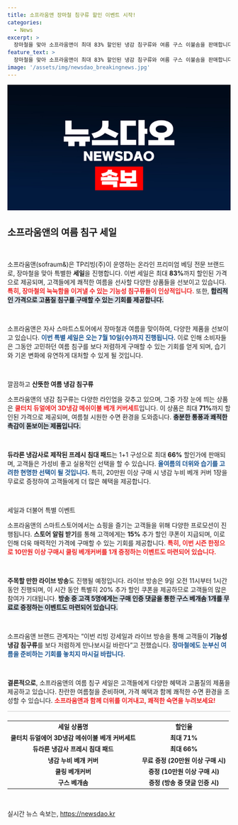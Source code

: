 ```yaml
---
title: 소프라움앤 장마철 침구류 할인 이벤트 시작!
categories:
  - News
excerpt: >
  장마철을 맞아 소프라움앤이 최대 83% 할인된 냉감 침구류와 여름 구스 이불솜을 판매합니다! 7월 10일까지 다양한 한정 혜택과 라이브 방송까지 놓치지 마세요!
feature_text: >
  장마철을 맞아 소프라움앤이 최대 83% 할인된 냉감 침구류와 여름 구스 이불솜을 판매합니다! 7월 10일까지 다양한 한정 혜택과 라이브 방송까지 놓치지 마세요!
image: '/assets/img/newsdao_breakingnews.jpg'
---
```


<p><img src="/assets/img/newsdao_breakingnews.jpg" alt="bookingtag 속보" /></p>

<h2 data-ke-size="size26">소프라움앤의 여름 침구 세일</h2>

<p data-ke-size="size16">&nbsp;</p>

<p>소프라움앤(sofraum&amp;)은 TP리빙(주)이 운영하는 온라인 프리미엄 베딩 전문 브랜드로, 장마철을 맞아 특별한 <b>세일</b>을 진행합니다. 이번 세일은 최대 <b>83%</b>까지 할인된 가격으로 제공되며, 고객들에게 쾌적한 여름을 선사할 다양한 상품들을 선보이고 있습니다. <b><span style="color: #ee2323;">특히, 장마철의 눅눅함을 이겨낼 수 있는 기능성 침구류들이 인상적입니다.</span></b> 또한, <b><span style="background-color: #21538527;">합리적인 가격으로 고품질 침구를 구매할 수 있는 기회를 제공합니다.</span></b></p>

<p data-ke-size="size16">&nbsp;</p>

<p>소프라움앤은 자사 스마트스토어에서 장마철과 여름을 맞이하여, 다양한 제품을 선보이고 있습니다. <b><span style="color: #1a5490;">이번 특별 세일은 오는 7월 10일(수)까지 진행됩니다.</span></b> 이로 인해 소비자들은 그동안 고민하던 여름 침구를 보다 저렴하게 구매할 수 있는 기회를 얻게 되며, 습기와 기온 변화에 유연하게 대처할 수 있게 될 것입니다. </p>

<p data-ke-size="size16">&nbsp;</p>

<p>깔끔하고 <b>산뜻한 여름 냉감 침구류</b></p>

<p>소프라움앤의 냉감 침구류는 다양한 라인업을 갖추고 있으며, 그중 가장 눈에 띄는 상품은 <b><span style="color: #ee2323;">쿨터치 듀얼에어 3D냉감 메쉬이불 베개 커버세트</span></b>입니다. 이 상품은 최대 <b>71%</b>까지 할인된 가격으로 제공되며, 여름철 시원한 수면 환경을 도와줍니다. <b><span style="background-color: #21538527;">충분한 통풍과 쾌적한 촉감이 돋보이는 제품입니다.</span></b>   </p>

<p data-ke-size="size16">&nbsp;</p>

<p><b>듀라론 냉감사로 제작된 프레시 침대 패드</b>는 1+1 구성으로 최대 <b>66%</b> 할인가에 판매되며, 고객들은 가성비 좋고 실용적인 선택을 할 수 있습니다. <b><span style="color: #1a5490;">올여름의 더위와 습기를 고려한 현명한 선택이 될 것입니다.</span></b> 특히, 20만원 이상 구매 시 냉감 누비 베개 커버 1장을 무료로 증정하여 고객들에게 더 많은 혜택을 제공합니다.</p>

<p data-ke-size="size16">&nbsp;</p>

<p>세일과 더불어 특별 이벤트</p>

<p>소프라움앤의 스마트스토어에서는 쇼핑을 즐기는 고객들을 위해 다양한 프로모션이 진행됩니다. <b>스토어 알림 받기</b>를 통해 고객에게는 <b>15%</b> 추가 할인 쿠폰이 지급되며, 이로 인해 더욱 매력적인 가격에 구매할 수 있는 기회를 제공합니다. <b><span style="color: #ee2323;">특히, 이번 시즌 한정으로 10만원 이상 구매시 쿨링 베개커버를 1개 증정하는 이벤트도 마련되어 있습니다.</span></b> </p>

<p data-ke-size="size16">&nbsp;</p>

<p><b>주목할 만한 라이브 방송</b>도 진행될 예정입니다. 라이브 방송은 9일 오전 11시부터 1시간 동안 진행되며, 이 시간 동안 특별히 20% 추가 할인 쿠폰을 제공하므로 고객들의 많은 참여가 기대됩니다. <b><span style="background-color: #21538527;">방송 중 고객 5명에게는 구매 인증 댓글을 통한 구스 베개솜 1개를 무료로 증정하는 이벤트도 마련되어 있습니다.</span></b></p>

<p data-ke-size="size16">&nbsp;</p>

<p>소프라움앤 브랜드 관계자는 “이번 리빙 강세일과 라이브 방송을 통해 고객들이 <b>기능성 냉감 침구류</b>를 보다 저렴하게 만나보시길 바란다”고 전했습니다. <b><span style="color: #1a5490;">장마철에도 눈부신 여름을 준비하는 기회를 놓치지 마시길 바랍니다.</span></b> </p>

<p data-ke-size="size16">&nbsp;</p>

<p><b>결론적으로</b>, 소프라움앤의 여름 침구 세일은 고객들에게 다양한 혜택과 고품질의 제품을 제공하고 있습니다. 찬란한 여름철을 준비하며, 가격 혜택과 함께 쾌적한 수면 환경을 조성할 수 있습니다. <b><span style="color: #ee2323;">소프라움앤과 함께 더위를 이겨내고, 쾌적한 숙면을 누려보세요!</span></b></p>

<hr style="height: 2px; border: none; background-color: #e1e1e1;"/>

<table style="width: 100%; border-collapse: collapse; margin-top: 20px;">
<tr>
<td style="text-align: center; height: 17px;"><b>세일 상품명</b></td>
<td style="text-align: center; height: 17px;"><b>할인율</b></td>
</tr>
<tr>
<td style="text-align: center; height: 17px;"><b>쿨터치 듀얼에어 3D냉감 메쉬이불 베개 커버세트</b></td>
<td style="text-align: center; height: 17px;"><b>최대 71%</b></td>
</tr>
<tr>
<td style="text-align: center; height: 17px;"><b>듀라론 냉감사 프레시 침대 패드</b></td>
<td style="text-align: center; height: 17px;"><b>최대 66%</b></td>
</tr>
<tr>
<td style="text-align: center; height: 17px;"><b>냉감 누비 베개 커버</b></td>
<td style="text-align: center; height: 17px;"><b>무료 증정 (20만원 이상 구매 시)</b></td>
</tr>
<tr>
<td style="text-align: center; height: 17px;"><b>쿨링 베개커버</b></td>
<td style="text-align: center; height: 17px;"><b>증정 (10만원 이상 구매 시)</b></td>
</tr>
<tr>
<td style="text-align: center; height: 17px;"><b>구스 베개솜</b></td>
<td style="text-align: center; height: 17px;"><b>증정 (방송 중 댓글 인증 시)</b></td>
</tr>
</table>

<p data-ke-size="size16">&nbsp;</p>
실시간 뉴스 속보는, <a href="https://newsdao.kr" rel="dofollow">https://newsdao.kr</a>


